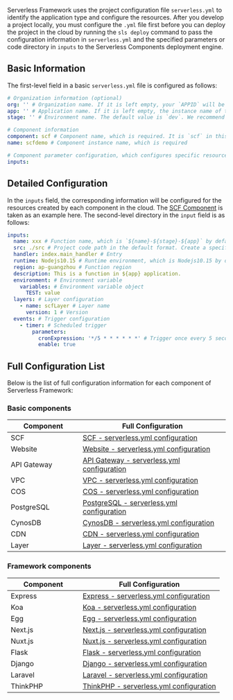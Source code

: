 Serverless Framework uses the project configuration file `serverless.yml` to identify the application type and configure the resources. After you develop a project locally, you must configure the `.yml` file first before you can deploy the project in the cloud by running the `sls deploy` command to pass the configuration information in `serverless.yml` and the specified parameters or code directory in `inputs` to the Serverless Components deployment engine.

## Basic Information

The first-level field in a basic `serverless.yml` file is configured as follows:

```yml
# Organization information (optional)
org: '' # Organization name. If it is left empty, your `APPID` will be used by default
app: '' # Application name. If it is left empty, the instance name of the current component will be used by default
stage: '' # Environment name. The default value is `dev`. We recommend you use the `${env.STAGE}` variable to define the environment name

# Component information
component: scf # Component name, which is required. It is `scf` in this example
name: scfdemo # Component instance name, which is required

# Component parameter configuration, which configures specific resource information for each component
inputs:

```

## Detailed Configuration

In the `inputs` field, the corresponding information will be configured for the resources created by each component in the cloud. The [SCF Component](https://github.com/serverless-components/tencent-scf) is taken as an example here. The second-level directory in the `input` field is as follows:

```yml
inputs:
  name: xxx # Function name, which is `${name}-${stage}-${app}` by default
  src: ./src # Project code path in the default format. Create a specifically named COS bucket and upload it
  handler: index.main_handler # Entry
  runtime: Nodejs10.15 # Runtime environment, which is Nodejs10.15 by default
  region: ap-guangzhou # Function region
  description: This is a function in ${app} application.
  environment: # Environment variable
    variables: # Environment variable object
      TEST: value
  layers: # Layer configuration
    - name: scfLayer # Layer name
      version: 1 # Version
  events: # Trigger configuration
    - timer: # Scheduled trigger
        parameters:
          cronExpression: '*/5 * * * * * *' # Trigger once every 5 seconds
          enable: true
```

## Full Configuration List
Below is the list of full configuration information for each component of Serverless Framework:

### Basic components
<style>
table th:nth-of-type(1) {
width: 150px;        
}
</style>
| Component                   |    Full Configuration                           |  
| ----------------------- | ------------------------------------- | 
| SCF     | [SCF - serverless.yml configuration](https://github.com/serverless-components/tencent-scf/blob/master/docs/configure.md)         |
| Website  |[Website - serverless.yml configuration](https://github.com/serverless-components/tencent-website/blob/master/docs/configure.md)|      
| API Gateway     | [API Gateway - serverless.yml configuration](https://github.com/serverless-components/tencent-apigateway/blob/master/docs/configure.md)                |      
| VPC     | [VPC - serverless.yml configuration](https://github.com/serverless-components/tencent-vpc/blob/master/docs/configure.md)          |      
| COS     | [COS - serverless.yml configuration](https://github.com/serverless-components/tencent-cos/blob/master/docs/configure.md)              |      
| PostgreSQL   | [PostgreSQL - serverless.yml configuration](https://github.com/serverless-components/tencent-postgresql/blob/master/docs/configure.md)         |      
| CynosDB     | [CynosDB - serverless.yml configuration](https://github.com/serverless-components/tencent-cynosdb/blob/master/docs/configure.md)             |      
| CDN | [CDN - serverless.yml configuration](https://github.com/serverless-components/tencent-cdn/blob/master/example/serverless.yml)           |
| Layer    |[Layer - serverless.yml configuration](https://github.com/serverless-components/tencent-layer/blob/master/docs/configure.md)|

### Framework components
<style>
table th:nth-of-type(1) {
width: 150px;        
}
</style>

| Component                   |    Full Configuration                           |  
| ----------------------- | ------------------------------------- | 
| Express     | [Express - serverless.yml configuration](https://github.com/serverless-components/tencent-express/blob/master/docs/configure.md) |
|  Koa       | [Koa - serverless.yml configuration](https://github.com/serverless-components/tencent-koa/blob/master/docs/configure.md)         |      
| Egg  | [Egg - serverless.yml configuration](https://github.com/serverless-components/tencent-egg/blob/master/docs/configure.md)   |      
| Next.js  | [Next.js - serverless.yml configuration](https://github.com/serverless-components/tencent-nextjs/blob/master/docs/configure.md)   |
| Nuxt.js | [Nuxt.js - serverless.yml configuration](https://github.com/serverless-components/tencent-nuxtjs/blob/master/docs/configure.md) |
| Flask | [Flask - serverless.yml configuration](https://github.com/serverless-components/tencent-flask/blob/master/docs/configure.md) |
| Django | [Django - serverless.yml configuration](https://github.com/serverless-components/tencent-django/blob/master/docs/configure.md)|
|Laravel|[Laravel - serverless.yml configuration](https://github.com/serverless-components/tencent-laravel/blob/master/docs/configure.md)|
|ThinkPHP|[ThinkPHP - serverless.yml configuration](https://github.com/serverless-components/tencent-thinkphp/blob/master/docs/configure.md)|
